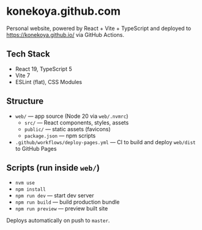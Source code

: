 # konekoya.github.com

Personal website, powered by React + Vite + TypeScript and deployed to https://konekoya.github.io/ via GitHub Actions.

## Tech Stack

- React 19, TypeScript 5
- Vite 7
- ESLint (flat), CSS Modules

## Structure

- `web/` — app source (Node 20 via `web/.nvmrc`)
  - `src/` — React components, styles, assets
  - `public/` — static assets (favicons)
  - `package.json` — npm scripts
- `.github/workflows/deploy-pages.yml` — CI to build and deploy `web/dist` to GitHub Pages

## Scripts (run inside `web/`)

- `nvm use`
- `npm install`
- `npm run dev` — start dev server
- `npm run build` — build production bundle
- `npm run preview` — preview built site

Deploys automatically on push to `master`.

